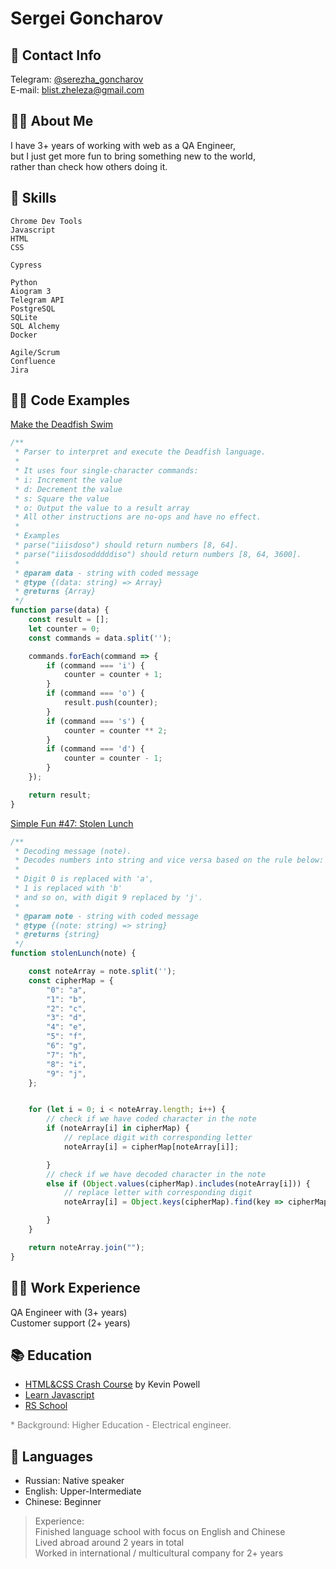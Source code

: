 # Sergei Goncharov

## 📲 Contact Info

Telegram: [@serezha_goncharov](https://t.me/serezha_goncharov)  
E-mail: [blist.zheleza@gmail.com](mailto:blist.zheleza@gmail.com)

## 🙋‍♂️ About Me

I have 3+ years of working with web as a QA Engineer,  
but I just get more fun to bring something new to the world,  
rather than check how others doing it.

## 💪 Skills

`Chrome Dev Tools`  
`Javascript`  
`HTML`  
`CSS`

`Cypress`

`Python`  
`Aiogram 3`  
`Telegram API`  
`PostgreSQL`  
`SQLite`  
`SQL Alchemy`  
`Docker`

`Agile/Scrum`  
`Confluence`  
`Jira`

## 👨‍💻 Code Examples

[Make the Deadfish Swim](https://www.codewars.com/kata/51e0007c1f9378fa810002a9)

```javascript
/**
 * Parser to interpret and execute the Deadfish language.
 *
 * It uses four single-character commands:
 * i: Increment the value
 * d: Decrement the value
 * s: Square the value
 * o: Output the value to a result array
 * All other instructions are no-ops and have no effect.
 *
 * Examples
 * parse("iiisdoso") should return numbers [8, 64].
 * parse("iiisdosodddddiso") should return numbers [8, 64, 3600].
 *
 * @param data - string with coded message
 * @type {(data: string) => Array}
 * @returns {Array}
 */
function parse(data) {
	const result = [];
	let counter = 0;
	const commands = data.split('');

	commands.forEach(command => {
		if (command === 'i') {
			counter = counter + 1;
		}
		if (command === 'o') {
			result.push(counter);
		}
		if (command === 's') {
			counter = counter ** 2;
		}
		if (command === 'd') {
			counter = counter - 1;
		}
	});

	return result;
}
```

[Simple Fun #47: Stolen Lunch](https://www.codewars.com/kata/58884a65f06a3d3bef000049)

```javascript
/**
 * Decoding message (note).
 * Decodes numbers into string and vice versa based on the rule below:
 *
 * Digit 0 is replaced with 'a',
 * 1 is replaced with 'b'
 * and so on, with digit 9 replaced by 'j'.
 *
 * @param note - string with coded message
 * @type {(note: string) => string}
 * @returns {string}
 */
function stolenLunch(note) {

	const noteArray = note.split('');
	const cipherMap = {
		"0": "a",
		"1": "b",
		"2": "c",
		"3": "d",
		"4": "e",
		"5": "f",
		"6": "g",
		"7": "h",
		"8": "i",
		"9": "j",
	};


	for (let i = 0; i < noteArray.length; i++) {
		// check if we have coded character in the note
		if (noteArray[i] in cipherMap) {
			// replace digit with corresponding letter
			noteArray[i] = cipherMap[noteArray[i]];

		}
		// check if we have decoded character in the note
		else if (Object.values(cipherMap).includes(noteArray[i])) {
			// replace letter with corresponding digit
			noteArray[i] = Object.keys(cipherMap).find(key => cipherMap[key] === noteArray[i]);

		}
	}

	return noteArray.join("");
}
```

## 👨‍🚀 Work Experience

QA Engineer with (3+ years)  
Customer support (2+ years)

## 📚 Education

- [HTML&CSS Crash Course](https://v2.scrimba.com/html-css-crash-course-c02l) by Kevin Powell
- [Learn Javascript](https://learn.javascript.ru/)
- [RS School](https://rs.school/courses/javascript-ru)

<span style="color:gray">* Background: Higher Education - Electrical engineer.</span>

## 🙊 Languages

- Russian: Native speaker
- English: Upper-Intermediate
- Chinese: Beginner

> Experience:   
> Finished language school with focus on English and Chinese  
> Lived abroad around 2 years in total  
> Worked in international / multicultural company for 2+ years
